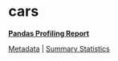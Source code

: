 # cars

[**Pandas Profiling Report**](https://epistasislab.github.io/penn-ml-benchmarks/profile/cars.html)

[Metadata](metadata.yaml) | [Summary Statistics](summary_stats.tsv)

